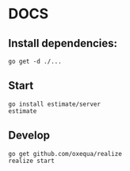 # DOCS

## Install dependencies:
```
go get -d ./...
```

## Start
```
go install estimate/server
estimate
```

## Develop
```
go get github.com/oxequa/realize
realize start
```
